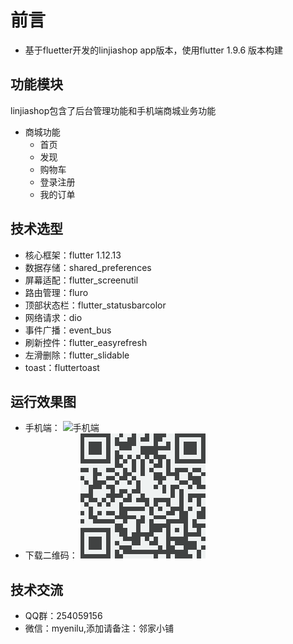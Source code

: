  # 前言
- 基于fluetter开发的linjiashop app版本，使用flutter 1.9.6 版本构建
## 功能模块
linjiashop包含了后台管理功能和手机端商城业务功能
- 商城功能
    - 首页
    - 发现
    - 购物车
    - 登录注册
    - 我的订单

## 技术选型
- 核心框架：flutter 1.12.13
- 数据存储：shared_preferences
- 屏幕适配：flutter_screenutil
- 路由管理：fluro
- 顶部状态栏：flutter_statusbarcolor
- 网络请求：dio
- 事件广播：event_bus
- 刷新控件：flutter_easyrefresh
- 左滑删除：flutter_slidable
- toast：fluttertoast
## 运行效果图
- 手机端：
![手机端](doc/mobile.gif)
- 下载二维码：
![二维码](doc/code.png)
## 技术交流
- QQ群：254059156
- 微信：myenilu,添加请备注：邻家小铺
